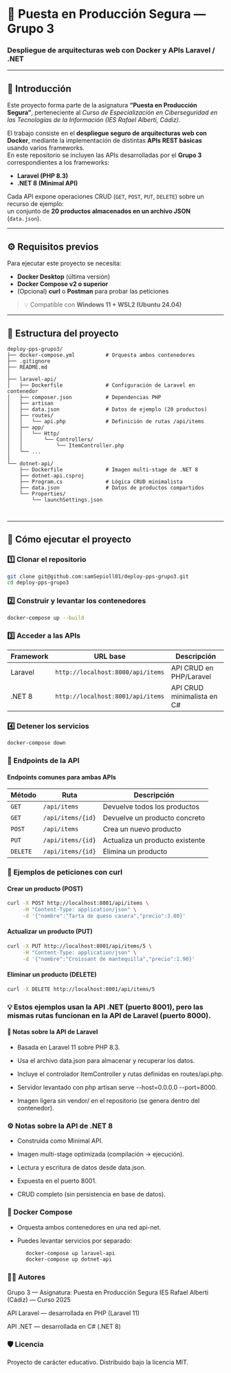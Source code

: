 # 🐳 Puesta en Producción Segura — Grupo 3  
### Despliegue de arquitecturas web con Docker y APIs Laravel / .NET

---

## 📘 Introducción

Este proyecto forma parte de la asignatura **“Puesta en Producción Segura”**, perteneciente al *Curso de Especialización en Ciberseguridad en las Tecnologías de la Información (IES Rafael Alberti, Cádiz)*.

El trabajo consiste en el **despliegue seguro de arquitecturas web con Docker**, mediante la implementación de distintas **APIs REST básicas** usando varios frameworks.  
En este repositorio se incluyen las APIs desarrolladas por el **Grupo 3** correspondientes a los frameworks:

- **Laravel (PHP 8.3)**  
- **.NET 8 (Minimal API)**  

Cada API expone operaciones CRUD (`GET`, `POST`, `PUT`, `DELETE`) sobre un recurso de ejemplo:  
un conjunto de **20 productos almacenados en un archivo JSON** (`data.json`).

---

## ⚙️ Requisitos previos

Para ejecutar este proyecto se necesita:

- **Docker Desktop** (última versión)
- **Docker Compose v2 o superior**
- (Opcional) **curl** o **Postman** para probar las peticiones

> 💡 Compatible con **Windows 11 + WSL2 (Ubuntu 24.04)**

---

## 🧱 Estructura del proyecto

```plaintext
deploy-pps-grupo3/
├── docker-compose.yml          # Orquesta ambos contenedores
├── .gitignore
├── README.md
│
├── laravel-api/
│   ├── Dockerfile              # Configuración de Laravel en contenedor
│   ├── composer.json           # Dependencias PHP
│   ├── artisan
│   ├── data.json               # Datos de ejemplo (20 productos)
│   ├── routes/
│   │   └── api.php             # Definición de rutas /api/items
│   ├── app/
│   │   └── Http/
│   │       └── Controllers/
│   │           └── ItemController.php
│   └── ...
│
└── dotnet-api/
    ├── Dockerfile              # Imagen multi-stage de .NET 8
    ├── dotnet-api.csproj
    ├── Program.cs              # Lógica CRUD minimalista
    ├── data.json               # Datos de productos compartidos
    └── Properties/
        └── launchSettings.json



```
---

## 🚀 Cómo ejecutar el proyecto

### 1️⃣ Clonar el repositorio

```bash
git clone git@github.com:samSepioll01/deploy-pps-grupo3.git
cd deploy-pps-grupo3
````

### 2️⃣ Construir y levantar los contenedores
```bash
docker-compose up --build
```
### 3️⃣ Acceder a las APIs
| Framework | URL base                          | Descripción                |
| --------- | --------------------------------- | -------------------------- |
| Laravel   | `http://localhost:8000/api/items` | API CRUD en PHP/Laravel    |
| .NET 8    | `http://localhost:8001/api/items` | API CRUD minimalista en C# |

### 4️⃣ Detener los servicios
```bash
docker-compose down
```

### 🧪 Endpoints de la API

####   Endpoints comunes para ambas APIs

| Método   | Ruta              | Descripción                     |
| -------- | ----------------- | ------------------------------- |
| `GET`    | `/api/items`      | Devuelve todos los productos    |
| `GET`    | `/api/items/{id}` | Devuelve un producto concreto   |
| `POST`   | `/api/items`      | Crea un nuevo producto          |
| `PUT`    | `/api/items/{id}` | Actualiza un producto existente |
| `DELETE` | `/api/items/{id}` | Elimina un producto             |


### 🔧 Ejemplos de peticiones con curl

#### Crear un producto (POST)

```bash
curl -X POST http://localhost:8001/api/items \
     -H "Content-Type: application/json" \
     -d '{"nombre":"Tarta de queso casera","precio":3.80}'
```

#### Actualizar un producto (PUT)
```bash
curl -X PUT http://localhost:8001/api/items/5 \
     -H "Content-Type: application/json" \
     -d '{"nombre":"Croissant de mantequilla","precio":1.90}'
```

#### Eliminar un producto (DELETE)

```bash
curl -X DELETE http://localhost:8001/api/items/5
```

### 💡 Estos ejemplos usan la API .NET (puerto 8001), pero las mismas rutas funcionan en la API de Laravel (puerto 8000).

#### 🐘 Notas sobre la API de Laravel

* Basada en Laravel 11 sobre PHP 8.3.

* Usa el archivo data.json para almacenar y recuperar los datos.

* Incluye el controlador ItemController y rutas definidas en routes/api.php.

* Servidor levantado con php artisan serve --host=0.0.0.0 --port=8000.

* Imagen ligera sin vendor/ en el repositorio (se genera dentro del contenedor).

### ⚙️ Notas sobre la API de .NET 8

* Construida como Minimal API.

* Imagen multi-stage optimizada (compilación → ejecución).

* Lectura y escritura de datos desde data.json.

* Expuesta en el puerto 8001.

* CRUD completo (sin persistencia en base de datos).

### 🧩 Docker Compose

* Orquesta ambos contenedores en una red api-net.

* Puedes levantar servicios por separado:
```bash
      docker-compose up laravel-api
      docker-compose up dotnet-api
```

### 👨‍💻 Autores

Grupo 3 — Asignatura: Puesta en Producción Segura
IES Rafael Alberti (Cádiz) — Curso 2025

API Laravel — desarrollada en PHP (Laravel 11)

API .NET — desarrollada en C# (.NET 8)

### 🛡️ Licencia

Proyecto de carácter educativo.
Distribuido bajo la licencia MIT.



